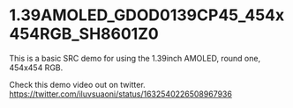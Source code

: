 # 1.39AMOLED_GDOD0139CP45_454x454RGB_SH8601Z0
This is a basic SRC demo for using the 1.39inch AMOLED, round one, 454x454 RGB.

Check this demo video out on twitter.
https://twitter.com/iluvsuaoni/status/1632540226508967936
